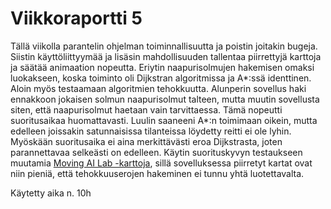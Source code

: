 # Viikkoraportti 5

Tällä viikolla parantelin ohjelman toiminnallisuutta ja poistin joitakin bugeja. Siistin käyttöliittyymää ja lisäsin mahdollisuuden
tallentaa piirrettyjä karttoja ja säätää animaation nopeutta. Eriytin naapurisolmujen hakemisen omaksi luokakseen, koska toiminto oli
Dijkstran algoritmissa ja A*:ssä identtinen. Aloin myös testaamaan algoritmien tehokkuutta. Alunperin sovellus haki ennakkoon jokaisen solmun
naapurisolmut talteen, mutta muutin sovellusta siten, että naapurisolmut haetaan vain tarvittaessa. Tämä nopeutti suoritusaikaa huomattavasti.
Luulin saaneeni A*:n toimimaan oikein, mutta edelleen joissakin satunnaisissa tilanteissa löydetty reitti ei ole lyhin. Myöskään suoritusaika ei aina
merkittävästi eroa Dijkstrasta, joten parannettavaa selkeästi on edelleen. Käytin suorituskyvyn testaukseen muutamia [Moving AI Lab -karttoja](https://www.movingai.com/benchmarks/grids.html),
sillä sovelluksessa piirretyt kartat ovat niin pieniä, että tehokkuuserojen hakeminen ei tunnu yhtä luotettavalta.

Käytetty aika n. 10h

